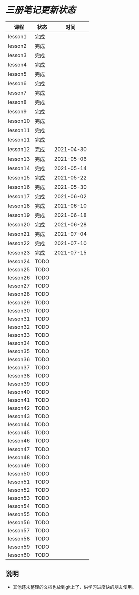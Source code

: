 # *三册笔记更新状态*

| 课程 | 状态 | 时间|
| ---- | ---- | ---- |
| lesson1 | 完成 |  |
| lesson2 | 完成 |  |
| lesson3 | 完成 |  |
| lesson4 | 完成 |  |
| lesson5 | 完成 |  |
| lesson6 | 完成 |  |
| lesson7 | 完成 |  |
| lesson8 | 完成 |  |
| lesson9 | 完成 |  |
| lesson10 | 完成 |  |
| lesson11 | 完成 |  |
| lesson11 | 完成 |  |
| lesson12 | 完成 | 2021-04-30 |
| lesson13 | 完成 | 2021-05-06 |
| lesson14 | 完成 | 2021-05-14 |
| lesson15 | 完成 | 2021-05-22 |
| lesson16 | 完成 | 2021-05-30 |
| lesson17 | 完成 | 2021-06-02 |
| lesson18 | 完成 | 2021-06-10 |
| lesson19 | 完成 | 2021-06-18 |
| lesson20 | 完成 | 2021-06-28 |
| lesson21 | 完成 | 2021-07-04 |
| lesson22 | 完成 | 2021-07-10 |
| lesson23 | 完成 | 2021-07-15 |
| lesson24 | TODO |  |
| lesson25 | TODO |  |
| lesson26 | TODO |  |
| lesson27 | TODO |  |
| lesson28 | TODO |  |
| lesson29 | TODO |  |
| lesson30 | TODO |  |
| lesson31 | TODO |  |
| lesson32 | TODO |  |
| lesson33 | TODO |  |
| lesson34 | TODO |  |
| lesson35 | TODO |  |
| lesson36 | TODO |  |
| lesson37 | TODO |  |
| lesson38 | TODO |  |
| lesson39 | TODO |  |
| lesson40 | TODO |  |
| lesson41 | TODO |  |
| lesson42 | TODO |  |
| lesson43 | TODO |  |
| lesson44 | TODO |  |
| lesson45 | TODO |  |
| lesson46 | TODO |  |
| lesson47 | TODO |  |
| lesson48 | TODO |  |
| lesson49 | TODO |  |
| lesson50 | TODO |  |
| lesson51 | TODO |  |
| lesson52 | TODO |  |
| lesson53 | TODO |  |
| lesson54 | TODO |  |
| lesson55 | TODO |  |
| lesson56 | TODO |  |
| lesson57 | TODO |  |
| lesson58 | TODO |  |
| lesson59 | TODO |  |
| lesson60 | TODO |  |

## 说明

* 其他还未整理的文档也放到git上了，供学习进度快的朋友使用。
